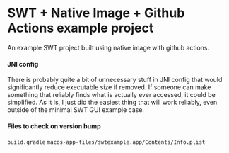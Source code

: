 # SWT + Native Image + Github Actions example project

An example SWT project built using native image with github actions.
#### JNI config

There is probably quite a bit of unnecessary stuff in JNI config that would significantly reduce executable size if removed. If someone can make something that reliably finds what is actually ever accessed, it could be simplified. As it is, I just did the easiest thing that will work reliably, even outside of the minimal SWT GUI example case.

#### Files to check on version bump

`build.gradle`
`macos-app-files/swtexample.app/Contents/Info.plist`